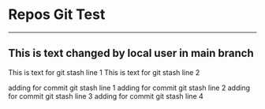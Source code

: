 # Repos Git Test
---
## This is text changed by local user in main branch

This is text for git stash line 1
This is text for git stash line 2

adding for commit git stash line 1
adding for commit git stash line 2
adding for commit git stash line 3
adding for commit git stash line 4
